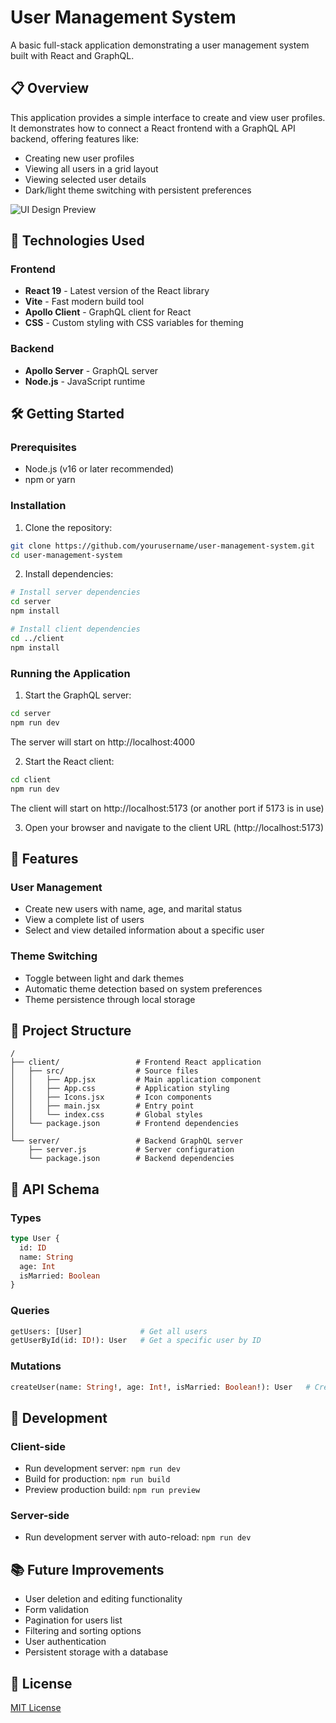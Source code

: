 # User Management System

A basic full-stack application demonstrating a user management system built with React and GraphQL.

## 📋 Overview

This application provides a simple interface to create and view user profiles. It demonstrates how to connect a React frontend with a GraphQL API backend, offering features like:

- Creating new user profiles
- Viewing all users in a grid layout
- Viewing selected user details
- Dark/light theme switching with persistent preferences

![UI Design Preview](https://github.com/user-attachments/assets/bb2cb0ed-2b9e-41b2-a0e0-7d9250b09eb3)

## 🚀 Technologies Used

### Frontend
- **React 19** - Latest version of the React library
- **Vite** - Fast modern build tool
- **Apollo Client** - GraphQL client for React
- **CSS** - Custom styling with CSS variables for theming

### Backend
- **Apollo Server** - GraphQL server
- **Node.js** - JavaScript runtime

## 🛠️ Getting Started

### Prerequisites
- Node.js (v16 or later recommended)
- npm or yarn

### Installation

1. Clone the repository:
```bash
git clone https://github.com/yourusername/user-management-system.git
cd user-management-system
```

2. Install dependencies:
```bash
# Install server dependencies
cd server
npm install

# Install client dependencies
cd ../client
npm install
```

### Running the Application

1. Start the GraphQL server:
```bash
cd server
npm run dev
```
The server will start on http://localhost:4000

2. Start the React client:
```bash
cd client
npm run dev
```
The client will start on http://localhost:5173 (or another port if 5173 is in use)

3. Open your browser and navigate to the client URL (http://localhost:5173)

## 🧩 Features

### User Management
- Create new users with name, age, and marital status
- View a complete list of users
- Select and view detailed information about a specific user

### Theme Switching
- Toggle between light and dark themes
- Automatic theme detection based on system preferences
- Theme persistence through local storage

## 📁 Project Structure

```
/
├── client/                 # Frontend React application
│   ├── src/                # Source files
│   │   ├── App.jsx         # Main application component
│   │   ├── App.css         # Application styling
│   │   ├── Icons.jsx       # Icon components
│   │   ├── main.jsx        # Entry point
│   │   └── index.css       # Global styles
│   └── package.json        # Frontend dependencies
│
└── server/                 # Backend GraphQL server
    ├── server.js           # Server configuration
    └── package.json        # Backend dependencies
```

## 🔄 API Schema

### Types
```graphql
type User {
  id: ID
  name: String
  age: Int
  isMarried: Boolean
}
```

### Queries
```graphql
getUsers: [User]             # Get all users
getUserById(id: ID!): User   # Get a specific user by ID
```

### Mutations
```graphql
createUser(name: String!, age: Int!, isMarried: Boolean!): User   # Create a new user
```

## 🧪 Development

### Client-side
- Run development server: `npm run dev`
- Build for production: `npm run build`
- Preview production build: `npm run preview`

### Server-side
- Run development server with auto-reload: `npm run dev`

## 📚 Future Improvements

- User deletion and editing functionality
- Form validation
- Pagination for users list
- Filtering and sorting options
- User authentication
- Persistent storage with a database

## 📄 License

[MIT License](LICENSE)
